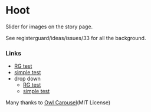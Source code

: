 # Hoot

Slider for images on the story page.

See registerguard/ideas/issues/33 for all the background.

### Links

* [RG test](http://dev.registerguard.com/hoot/index.html)
* [simple test](http://dev.registerguard.com/hoot/simple.html)
* drop down
  * [RG test](http://dev.registerguard.com/hoot/other/)
  * [simple test](http://dev.registerguard.com/hoot/other/simple.html)


Many thanks to [Owl Carousel](http://www.owlcarousel.owlgraphic.com/)(MIT License)